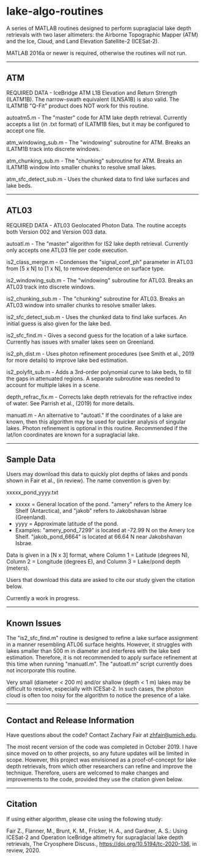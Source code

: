 # lake-algo-routines

A series of MATLAB routines designed to perform supraglacial lake depth retrievals with two laser altimeters: the Airborne Topographic Mapper (ATM) and the Ice, Cloud, and Land Elevation Satellite-2 (ICESat-2).

MATLAB 2016a or newer is required, otherwise the routines will not run.

--------------------------------------------------------------------------------
## ATM
REQUIRED DATA - IceBridge ATM L1B Elevation and Return Strength (ILATM1B). The narrow-swath equivalent (ILNSA1B) is also valid. The ILATM1B "Q-Fit" product does NOT work for this routine.

autoatm5.m - The "master" code for ATM lake depth retrieval. Currently accepts a list (in .txt format) of ILATM1B files, but it may be configured to accept one file.

atm_windowing_sub.m - The "windowing" subroutine for ATM. Breaks an ILATM1B track into discrete windows.

atm_chunking_sub.m - The "chunking" subroutine for ATM. Breaks an ILATM1B window into smaller chunks to resolve small lakes.

atm_sfc_detect_sub.m - Uses the chunked data to find lake surfaces and lake beds.

--------------------------------------------------------------------------------
## ATL03
REQUIRED DATA - ATL03 Geolocated Photon Data. The routine accepts both Version 002 and Version 003 data. 

autoatl.m - The "master" algorithm for IS2 lake depth retrieval. Currently only accepts one ATL03 file per code execution.

is2_class_merge.m - Condenses the "signal_conf_ph" parameter in ATL03 from [5 x N] to [1 x N], to remove dependence on surface type.

is2_windowing_sub.m - The "windowing" subroutine for ATL03. Breaks an ATL03 track into discrete windows.

is2_chunking_sub.m - The "chunking" subroutine for ATL03. Breaks an ATL03 window into smaller chunks to resolve smaller lakes.

is2_sfc_detect_sub.m - Uses the chunked data to find lake surfaces. An initial guess is also given for the lake bed.

is2_sfc_find.m - Gives a second guess for the location of a lake surface. Currently has issues with smaller lakes seen on Greenland.

is2_ph_dist.m - Uses photon refinement procedures (see Smith et al., 2019 for more details) to improve lake bed estimation. 

is2_polyfit_sub.m - Adds a 3rd-order polynomial curve to lake beds, to fill the gaps in attenuated regions. A separate subroutine was needed to account for multiple lakes in a scene.

depth_refrac_fix.m - Corrects lake depth retrievals for the refractive index of water. See Parrish et al., (2019) for more details.

manuatl.m - An alternative to "autoatl." If the coordinates of a lake are known, then this algorithm may be used for quicker analysis of singular lakes. Photon refinement is optional in this routine. Recommended if the lat/lon coordinates are known for a supraglacial lake.

--------------------------------------------------------------------------------
## Sample Data

Users may download this data to quickly plot depths of lakes and ponds shown in Fair et al., (in review). The name convention
is given by:

xxxxx_pond_yyyy.txt
  - xxxxx = General location of the pond. "amery" refers to the Amery Ice Shelf (Antarctica), and "jakob" refers to Jakobshavan  Isbrae (Greenland).
  - yyyy = Approximate latitude of the pond. 
  - Examples: "amery_pond_7299" is located at -72.99 N on the Amery Ice Shelf. "jakob_pond_6664" is located at 66.64 N near Jakobshavan Isbrae.
  
Data is given in a [N x 3] format, where Column 1 = Latitude (degrees N), Column 2 = Longitude (degrees E), and Column 3 = Lake/pond depth (meters).

Users that download this data are asked to cite our study given the citation below.

Currently a work in progress.

--------------------------------------------------------------------------------
## Known Issues

The "is2_sfc_find.m" routine is designed to refine a lake surface assignment in a manner resembling ATL06 surface heights. However, it struggles with lakes smaller than 500 m in diameter and interferes with the lake bed estimation. Therefore, it is not recommended to apply surface refinement at this time when running "manuatl.m". The "autoatl.m" script currently does not incorporate this routine.

Very small (diameter < 200 m) and/or shallow (depth < 1 m) lakes may be difficult to resolve, especially with ICESat-2. In such cases, the photon cloud is often too noisy for the algorithm to notice the presence of a lake. 


--------------------------------------------------------------------------------
## Contact and Release Information

Have questions about the code? Contact Zachary Fair at zhfair@umich.edu.

The most recent version of the code was completed in October 2019. I have since moved on to other projects, so any future updates will be limited in scope. However, this project was envisioned as a proof-of-concept for lake depth retrievals, from which other researchers can refine and improve the technique. Therefore, users are welcomed to make changes and improvements to the code, provided they use the citation given below. 


--------------------------------------------------------------------------------
## Citation

If using either algorithm, please cite using the following study:

Fair Z., Flanner, M., Brunt, K. M., Fricker, H. A., and Gardner, A. S.: Using ICESat-2 and Operation IceBridge altimetry for supraglacial lake depth retrievals, The Cryosphere Discuss.,  https://doi.org/10.5194/tc-2020-136, in review, 2020.
